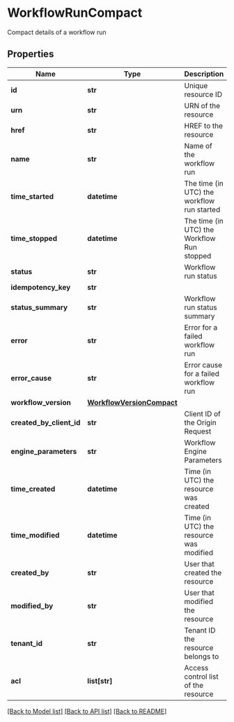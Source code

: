 # WorkflowRunCompact

Compact details of a workflow run
## Properties
Name | Type | Description | Notes
------------ | ------------- | ------------- | -------------
**id** | **str** | Unique resource ID | [optional] 
**urn** | **str** | URN of the resource | [optional] 
**href** | **str** | HREF to the resource | [optional] 
**name** | **str** | Name of the workflow run | [optional] 
**time_started** | **datetime** | The time (in UTC) the workflow run started | [optional] 
**time_stopped** | **datetime** | The time (in UTC) the Workflow Run stopped | [optional] 
**status** | **str** | Workflow run status | [optional] 
**idempotency_key** | **str** |  | [optional] 
**status_summary** | **str** | Workflow run status summary | [optional] 
**error** | **str** | Error for a failed workflow run | [optional] 
**error_cause** | **str** | Error cause for a failed workflow run | [optional] 
**workflow_version** | [**WorkflowVersionCompact**](WorkflowVersionCompact.md) |  | [optional] 
**created_by_client_id** | **str** | Client ID of the Origin Request | [optional] 
**engine_parameters** | **str** | Workflow Engine Parameters | [optional] 
**time_created** | **datetime** | Time (in UTC) the resource was created | [optional] 
**time_modified** | **datetime** | Time (in UTC) the resource was modified | [optional] 
**created_by** | **str** | User that created the resource | [optional] 
**modified_by** | **str** | User that modified the resource | [optional] 
**tenant_id** | **str** | Tenant ID the resource belongs to | [optional] 
**acl** | **list[str]** | Access control list of the resource | [optional] 

[[Back to Model list]](../README.md#documentation-for-models) [[Back to API list]](../README.md#documentation-for-api-endpoints) [[Back to README]](../README.md)


